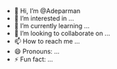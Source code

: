 - 👋 Hi, I’m @Adeparman
- 👀 I’m interested in ...
- 🌱 I’m currently learning ...
- 💞️ I’m looking to collaborate on ...
- 📫 How to reach me ...
- 😄 Pronouns: ...
- ⚡ Fun fact: ...

<!---
Adeparman/Adeparman is a ✨ special ✨ repository because its `README.md` (this file) appears on your GitHub profile.
You can click the Preview link to take a look at your changes.
--->
